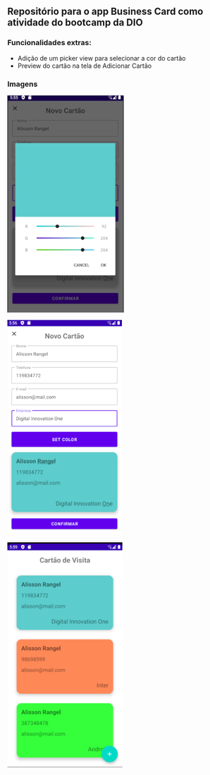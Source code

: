 ## Repositório para o app Business Card como atividade do bootcamp da DIO

### Funcionalidades extras:
* Adição de um picker view para selecionar a cor do cartão
* Preview do cartão na tela de Adicionar Cartão

### Imagens
![Imagem pick view](https://github.com/alissonrangel/DIO-business-card-android-kotlin/blob/main/app/src/main/res/drawable-v24/image1.png?raw=true)

![Imagem tela de adicionar cartão](https://github.com/alissonrangel/DIO-business-card-android-kotlin/blob/main/app/src/main/res/drawable-v24/image2.png?raw=true)

![Imagem tela principal](https://github.com/alissonrangel/DIO-business-card-android-kotlin/blob/main/app/src/main/res/drawable-v24/image3.png?raw=true)
